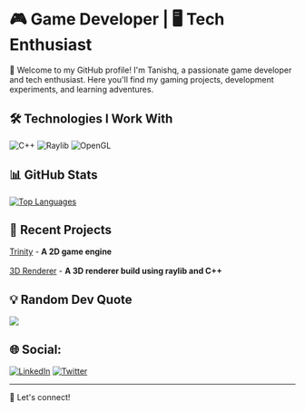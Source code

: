 # 🎮 Game Developer | 🖥️ Tech Enthusiast

👋 Welcome to my GitHub profile! I'm Tanishq, a passionate game developer and tech enthusiast. Here you'll find my gaming projects, development experiments, and learning adventures.

## 🛠️ Technologies I Work With

![C++](https://img.shields.io/badge/-C%2B%2B-00599C?style=flat-square&logo=c%2b%2b&hight=50)
![Raylib](https://img.shields.io/badge/-Raylib-000000?style=flat&logo=raylib&logoColor=white)
![OpenGL](https://img.shields.io/badge/-OpenGL-E4:1?style=flat-square&logo=opengl)

## 📊 GitHub Stats

<a href="https://github.com/ThatTanishqTak">
  <img src="https://github-readme-stats.vercel.app/api/top-langs/?username=ThatTanishqTak&theme=dark&hide_border=false&include_all_commits=false&count_private=false&layout=donut&langs_count=20" alt="Top Languages" />
</a>

## 🌟 Recent Projects

[Trinity](https://github.com/ThatTanishqTak/Trinity) - <strong>A 2D game engine</strong><br>
<br>[3D Renderer](https://github.com/ThatTanishqTak/3D-Renderer) - <strong>A 3D renderer build using raylib and C++</strong>

## 💡 Random Dev Quote 
![](https://quotes-github-readme.vercel.app/api?type=horizontal&theme=dark)

## 🌐 Social:
[![LinkedIn](https://img.shields.io/badge/linkedin-blue?style=for-the-badge&logo=linkedin&logoColor=white)](https://www.linkedin.com/in/that-tanishq-tak/)
[![Twitter](https://img.shields.io/badge/Twitter-black?style=for-the-badge&logo=X&logoColor=white)](https://twitter.com/ThatTanishqTak)

---

👋 Let's connect!
